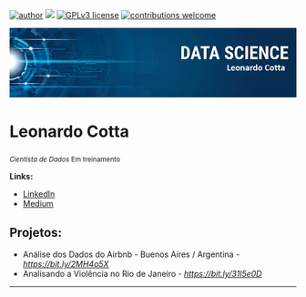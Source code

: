 [![author](https://img.shields.io/badge/author-LeonardoCotta-red)](https://www.linkedin.com/in/leonardo-cotta-4b44013a/) [![](https://img.shields.io/badge/python-3.7+-blue.svg)](https://www.python.org/downloads/release/python-365/) [![GPLv3 license](https://img.shields.io/badge/License-GPLv3-blue.svg)](http://perso.crans.org/besson/LICENSE.html) [![contributions welcome](https://img.shields.io/badge/contributions-welcome-brightgreen.svg?style=flat)](https://github.com/LeonardoCDP/Data-Science/issues)

<p align="center">
  <img src="banner.png" >
</p>

# Leonardo Cotta
<sub>*Cientista de Dados* Em treinamento </sub>



**Links:**
* [LinkedIn](https://www.linkedin.com/in/leonardo-cotta-4b44013a/)
* [Medium](https://medium.com/@leonardocottad)


## Projetos:

* Análise dos Dados do Airbnb - Buenos Aires / Argentina - *https://bit.ly/2MH4o5X*
* Analisando a Violência no Rio de Janeiro - *https://bit.ly/31l5e0D*
---
